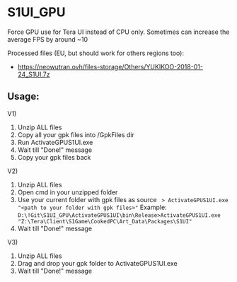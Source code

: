 # S1UI_GPU
Force GPU use for Tera UI instead of CPU only. 
Sometimes can increase the average FPS by around ~10 

Processed files (EU, but should work for others regions too):
- https://neowutran.ovh/files-storage/Others/YUKIKOO-2018-01-24_S1UI.7z

## Usage:
V1) 
1. Unzip ALL files
2. Copy all your gpk files into /GpkFiles dir
3. Run ActivateGPUS1UI.exe
4. Wait till "Done!" message 
5. Copy your gpk files back

V2) 
1. Unzip ALL files
2. Open cmd in your unzipped folder
3. Use your current folder with gpk files as source
``` > ActivateGPUS1UI.exe "<path to your folder with gpk files>"```
Example:
```D:\!Git\S1UI_GPU\ActivateGPUS1UI\bin\Release>ActivateGPUS1UI.exe "Z:\Tera\Client\S1Game\CookedPC\Art_Data\Packages\S1UI"```
4. Wait till "Done!" message

V3)
1. Unzip ALL files
2. Drag and drop your gpk folder to ActivateGPUS1UI.exe
3. Wait till "Done!" message
